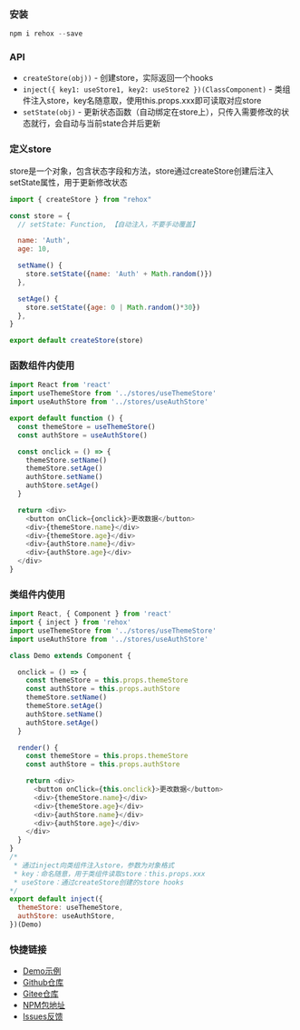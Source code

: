 ### 安装
``` js
npm i rehox --save
```


### API

* `createStore(obj))` - 创建store，实际返回一个hooks
* `inject({ key1: useStore1, key2: useStore2 })(ClassComponent)` - 类组件注入store，key名随意取，使用this.props.xxx即可读取对应store
* `setState(obj)` - 更新状态函数（自动绑定在store上），只传入需要修改的状态就行，会自动与当前state合并后更新


### 定义store
store是一个对象，包含状态字段和方法，store通过createStore创建后注入setState属性，用于更新修改状态
``` js
import { createStore } from "rehox"

const store = {
  // setState: Function, 【自动注入，不要手动覆盖】

  name: 'Auth',
  age: 10,

  setName() {
    store.setState({name: 'Auth' + Math.random()})
  },

  setAge() {
    store.setState({age: 0 | Math.random()*30})
  },
}

export default createStore(store)
```


### 函数组件内使用
``` js
import React from 'react'
import useThemeStore from '../stores/useThemeStore'
import useAuthStore from '../stores/useAuthStore'

export default function () {
  const themeStore = useThemeStore()
  const authStore = useAuthStore()

  const onclick = () => {
    themeStore.setName()
    themeStore.setAge()
    authStore.setName()
    authStore.setAge()
  }

  return <div>
    <button onClick={onclick}>更改数据</button>
    <div>{themeStore.name}</div>
    <div>{themeStore.age}</div>
    <div>{authStore.name}</div>
    <div>{authStore.age}</div>
  </div>
}
```


### 类组件内使用
``` js
import React, { Component } from 'react'
import { inject } from 'rehox'
import useThemeStore from '../stores/useThemeStore'
import useAuthStore from '../stores/useAuthStore'

class Demo extends Component {

  onclick = () => {
    const themeStore = this.props.themeStore
    const authStore = this.props.authStore
    themeStore.setName()
    themeStore.setAge()
    authStore.setName()
    authStore.setAge()
  }

  render() {
    const themeStore = this.props.themeStore
    const authStore = this.props.authStore

    return <div>
      <button onClick={this.onclick}>更改数据</button>
      <div>{themeStore.name}</div>
      <div>{themeStore.age}</div>
      <div>{authStore.name}</div>
      <div>{authStore.age}</div>
    </div>
  }
}
/*
 * 通过inject向类组件注入store，参数为对象格式
 * key：命名随意，用于类组件读取store：this.props.xxx
 * useStore：通过createStore创建的store hooks
*/
export default inject({
  themeStore: useThemeStore,
  authStore: useAuthStore,
})(Demo)
```


### 快捷链接

- [Demo示例](https://github.com/linjc/rehox/tree/master/demo)
- [Github仓库](https://github.com/linjc/rehox)
- [Gitee仓库](https://gitee.com/l2j2c3/rehox)
- [NPM包地址](https://www.npmjs.com/package/rehox)
- [Issues反馈](https://github.com/linjc/rehox/issues)
